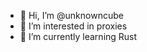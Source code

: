 - 👋 Hi, I’m @unknowncube
- 👀 I’m interested in proxies
- 🌱 I’m currently learning Rust

<!---
unknowncube/unknowncube is a ✨ special ✨ repository because its `README.md` (this file) appears on your GitHub profile.
You can click the Preview link to take a look at your changes.
--->
